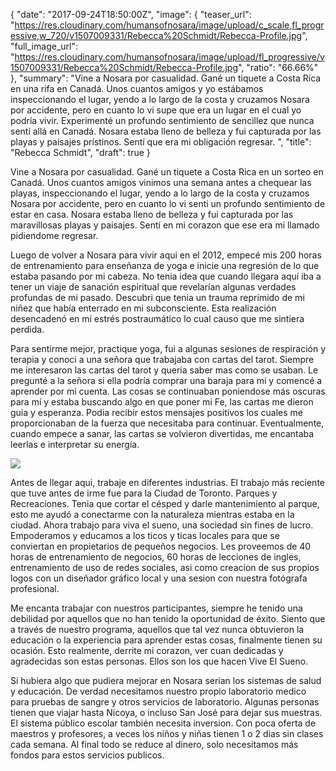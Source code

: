 {
  "date": "2017-09-24T18:50:00Z",
  "image": {
    "teaser_url": "https://res.cloudinary.com/humansofnosara/image/upload/c_scale,fl_progressive,w_720/v1507009331/Rebecca%20Schmidt/Rebecca-Profile.jpg",
    "full_image_url": "https://res.cloudinary.com/humansofnosara/image/upload/fl_progressive/v1507009331/Rebecca%20Schmidt/Rebecca-Profile.jpg",
    "ratio": "66.66%"
  },
  "summary": "Vine a Nosara por casualidad. Gané un tiquete a Costa Rica en una rifa en Canadá. Unos cuantos amigos y yo estábamos inspeccionando el lugar, yendo a lo largo de la costa y cruzamos Nosara por accidente, pero en cuanto lo vi supe que era un lugar en el cual yo podría vivir. Experimenté un profundo sentimiento de sencillez que nunca sentí allá en Canadá. Nosara estaba lleno de belleza y fui capturada por las playas y paisajes prístinos. Sentí que era mi obligación regresar. ",
  "title": "Rebecca Schmidt",
  "draft": true
}
<p>
Vine a Nosara por casualidad. Gané un tiquete a Costa Rica en un sorteo en Canadá. Unos cuantos amigos vinimos una semana antes a chequear las playas, inspeccionando el lugar, yendo a lo largo de la costa y cruzamos Nosara por accidente, pero en cuanto lo vi senti un profundo sentimiento de estar en casa. Nosara estaba lleno de belleza y fui capturada por las maravillosas playas y paisajes. Sentí en mi corazon que ese era mi llamado pidiendome regresar.
</p>
<p>
Luego de volver a Nosara para vivir aqui en el 2012, empecé mis 200 horas de entrenamiento para enseñanza de yoga e inicie una regresión de lo que estaba pasando por mi cabeza. No tenia idea que cuando llegara aquí iba a tener un viaje de sanación espiritual que revelarían algunas verdades profundas de mi pasado. Descubri que tenia un trauma reprimido de mi niñez que había enterrado en mi subconsciente. Esta realización desencadenó en mí estrés postraumático lo cual causo que me sintiera perdida.
</p>
<p>
Para sentirme mejor, practique yoga, fui a algunas sesiones de respiración y terapia  y conoci a una señora que trabajaba con cartas del tarot. Siempre me interesaron  las cartas del tarot y queria saber mas como se usaban. Le pregunté a la señora si ella podría comprar una baraja para mí y comencé a aprender por mi cuenta.  Las cosas se continuaban poniendose más oscuras para mí y estaba buscando algo en que poner mi Fe, las cartas me dieron guia y esperanza. Podia recibir estos mensajes positivos los cuales me proporcionaban de la fuerza que necesitaba para continuar. Eventualmente, cuando empece a sanar, las cartas se volvieron divertidas, me encantaba leerlas e interpretar su energía.
</p>
<img src="https://res.cloudinary.com/humansofnosara/image/upload/fl_progressive/v1507009097/Rebecca%20Schmidt/Rebecca-Action.jpg" srcset="https://res.cloudinary.com/humansofnosara/image/upload/fl_progressive/v1507009097/Rebecca%20Schmidt/Rebecca-Action.jpg 1000w, https://res.cloudinary.com/humansofnosara/image/upload/c_scale,fl_progressive,w_720/v1507009097/Rebecca%20Schmidt/Rebecca-Action.jpg 720w" sizes="100vw">
<p>
Antes de llegar aqui, trabaje en diferentes industrias. El trabajo más reciente que tuve antes de irme fue para la Ciudad de Toronto. Parques y Recreaciones. Tenia que cortar el césped y darle mantenimiento al parque, esto me ayudó a conectarme con la naturaleza mientras estaba en la ciudad. Ahora trabajo para viva el sueno, una sociedad sin fines de lucro. Empoderamos y educamos a los ticos y ticas locales para que se conviertan en propietarios de pequeños negocios. Les proveemos de 40 horas de entrenamiento de negocios, 60 horas de lecciones de ingles, entrenamiento de uso de redes sociales, asi como creacion de sus propios logos con un diseñador gráfico local y una sesion con nuestra fotógrafa profesional.
</p>
<p>
Me encanta trabajar con nuestros participantes, siempre he tenido una debilidad por aquellos que no han tenido la oportunidad de éxito. Siento que a través de nuestro programa, aquellos que tal vez nunca obtuvieron la educación o la experiencia para aprender estas cosas, finalmente tienen su ocasión. Esto realmente, derrite mi corazon, ver cuan dedicadas y agradecidas son estas personas. Ellos son los que hacen Vive El Sueno.
</p>
<p>
Si hubiera algo que pudiera mejorar en Nosara serian los sistemas de salud y educación. De verdad necesitamos nuestro propio laboratorio medico para pruebas de sangre y otros servicios de laboratorio. Algunas personas tienen que viajar hasta Nicoya, o incluso San José para dejar sus muestras. El sistema público escolar también necesita inversion. Con poca oferta de maestros y profesores, a veces los niños y niñas tienen 1 o 2 dias sin clases cada semana. Al final todo se reduce al dinero, solo necesitamos más fondos para estos servicios publicos.
</p>